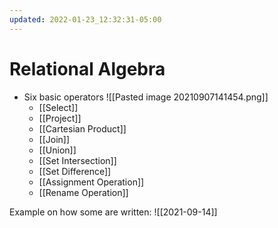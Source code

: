 ```yaml
---
updated: 2022-01-23_12:32:31-05:00
---
```

# Relational Algebra
* Six basic operators
	![[Pasted image 20210907141454.png]]
	* [[Select]]
	* [[Project]]
	* [[Cartesian Product]]
	* [[Join]]
	* [[Union]]
	* [[Set Intersection]]
	* [[Set Difference]]
	* [[Assignment Operation]]
	* [[Rename Operation]]

Example on how some are written:
![[2021-09-14]]

